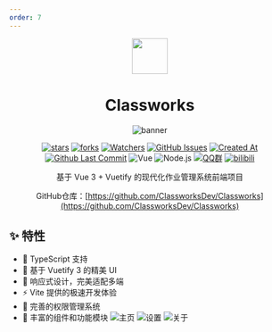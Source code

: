 ```yaml
---
order: 7
---
```


<div align="center">

<img src="/icon/Classworks.png" width="64"/>

# Classworks

<ArticleMetadata />

![banner](/images/Classworks/banner.png)

[![stars](https://img.shields.io/github/stars/ClassworksDev/Classworks?label=Stars)](https://github.com/ClassworksDev/Classworks) [![forks](https://img.shields.io/github/forks/ClassworksDev/Classworks?label=Forks)](https://github.com/ClassworksDev/Classworks) [![Watchers](https://img.shields.io/github/watchers/ClassworksDev/Classworks?style=social)](https://github.com/ClassworksDev/Classworks/watchers) [![GitHub Issues](https://img.shields.io/github/issues-search/ClassworksDev/Classworks?query=is%3Aopen&style=flat&logo=github&label=Issues&color=%233fb950)](https://github.com/ClassworksDev/Classworks/issues) [![Created At](https://img.shields.io/github/created-at/ClassworksDev/Classworks)](https://github.com/ClassworksDev/Classworks) [![Github Last Commit](https://img.shields.io/github/last-commit/ClassworksDev/Classworks)](https://github.com/ClassworksDev/Classworks/commits/master) ![Vue](https://img.shields.io/badge/Vue-4FC08D?logo=vue.js&logoColor=white&style=flat) ![Node.js](https://img.shields.io/badge/Node.js-339933?logo=node.js&logoColor=white&style=flat) [![QQ群](https://img.shields.io/badge/-QQ%E7%BE%A4%EF%BD%9C964979747-blue?style=flat&logo=QQ)](https://qm.qq.com/q/AdQJCgNOsS) [![bilibili](https://img.shields.io/badge/-UP%E4%B8%BB%EF%BD%9C%E6%82%9F%E5%85%83%E5%96%B5-%23FB7299?style=flat&logo=bilibili)](https://space.bilibili.com/661404066)

基于 Vue 3 + Vuetify 的现代化作业管理系统前端项目

GitHub仓库：[https://github.com/ClassworksDev/Classworks](https://github.com/ClassworksDev/Classworks)

</div>

<Linkcard url="https://zerocat.houlangs.com/" title="Classworks 官网" description="https://zerocat.houlangs.com/" logo="/icon/Classworks.png"/>

## ✨ 特性
- 🎯 TypeScript 支持
- 🎨 基于 Vuetify 3 的精美 UI
- 📱 响应式设计，完美适配多端
- ⚡️ Vite 提供的极速开发体验
- 🔑 完善的权限管理系统
- 🎉 丰富的组件和功能模块
![主页](/images/Classworks/主页.png)
![设置](/images/Classworks/设置.jpeg)
![关于](/images/Classworks/关于.png)